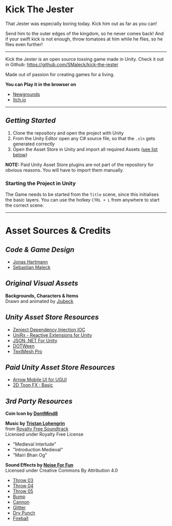 # **Kick The Jester**

That Jester was especially boring today. Kick him out as far as you can!

Send him to the outer edges of the kingdom, so he never comes back! 
And if your swift kick is not enough, throw tomatoes at him while he flies, so he flies even further!

--- 

Kick the Jester is an open source tossing game made in Unity. 
Check it out in Github: https://github.com/SMaleck/kick-the-jester

Made out of passion for creating games for a living.

**You can Play it in the browser on**
- [Newgrounds](https://www.newgrounds.com/portal/view/723066)
- [Itch.io](https://smaleck.itch.io/kick-the-jester)

- - - -
## *Getting Started*
1. Clone the repository and open the project with Unity
2. From the Unity Editor open any C# source file, so that the `.sln` gets generated correctly
3. Open the Asset Store in Unity and import all required Assets ([see list below](#*Paid_Unity_Asset_Store_Resources*))

**NOTE:** Paid Unity Asset Store plugins are not part of the repository for obvious reasons. You will have to import them manually.

### Starting the Project in Unity
The Game needs to be started from the `Title` scene, since this initialises the basic layers.
You can use the hotkey `CTRL + L` from anywhere to start the correct scene.


- - - -
# **Asset Sources & Credits**

## *Code & Game Design*
* [Jonas Hartmann](https://github.com/jonashartmann)
* [Sebastian Maleck](https://github.com/SMaleck)


## *Original Visual Assets*
**Backgrounds, Characters & Items**\
Drawn and animated by [Jiubeck](https://jiubeck.deviantart.com/)


## *Unity Asset Store Resources*
* [Zenject Dependency Injection IOC](https://assetstore.unity.com/packages/tools/integration/zenject-dependency-injection-ioc-17758)
* [UniRx - Reactive Extensions for Unity](https://assetstore.unity.com/packages/tools/unirx-reactive-extensions-for-unity-17276)
* [JSON .NET For Unity](https://assetstore.unity.com/packages/tools/input-management/json-net-for-unity-11347)
* [DOTWeen](https://assetstore.unity.com/packages/tools/animation/dotween-hotween-v2-27676)
* [TextMesh Pro](https://assetstore.unity.com/packages/essentials/beta-projects/textmesh-pro-84126)


## *Paid Unity Asset Store Resources*
* [Arrow Mobile UI for UGUI](https://assetstore.unity.com/packages/2d/gui/arrow-mobile-ui-for-ugui-64369)
* [2D Toon FX : Basic](https://assetstore.unity.com/packages/vfx/particles/2d-toon-fx-basic-116228)


## *3rd Party Resources*

**Coin Icon by [DontMind8](http://dontmind8.blogspot.com)**

**Music by [Tristan Lohengrin](https://www.tristanlohengrin.fr/)**\
from [Royalty Free Soundtrack](https://tristanlohengrin.bandcamp.com/album/free-soundtrack)\
Licensed under Royalty Free License
* "Medieval Interlude"
* "Introduction Medieval"
* "Mairi Bhan Og"

**Sound Effects by [Noise For Fun](http://www.noiseforfun.com/)**\
Licensed under Creative Commons By Attribution 4.0

* [Throw 03](http://www.noiseforfun.com/2014-sound-effects/throw-03/)
* [Throw 04](http://www.noiseforfun.com/2014-sound-effects/throw-04/)
* [Throw 05](http://www.noiseforfun.com/2014-sound-effects/throw-05/)
* [Bump](http://www.noiseforfun.com/2013-sound-effects/bump/)
* [Cannon](http://www.noiseforfun.com/2012-sound-effects/cannon/)
* [Glitter](http://www.noiseforfun.com/2012-sound-effects/glitter/)
* [Dry Punch](http://www.noiseforfun.com/2012-sound-effects/dry-punch/)
* [Fireball](http://www.noiseforfun.com/2013-sound-effects/fireball/)